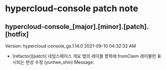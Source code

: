 # hypercloud-console patch note
## hypercloud-console_[major].[minor].[patch].[hotfix]
Version: hypercloud-console_gs.1.14.0
2021-09-10  04:32:32 AM
- [refactor][patch] 네임스페이스 개요 탭의 레이블 항목에 fromClaim 레이블만 표시되는 현상 수정 (yunhee_shin) 
    Message: 